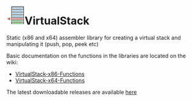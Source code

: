 # ![](/assets/VirtualStack.png)VirtualStack

Static (x86 and x64) assembler library for creating a virtual stack and manipulating it (push, pop, peek etc)

Basic documentation on the functions in the libraries are located on the wiki: 
* [VirtualStack-x86-Functions](https://github.com/mrfearless/libraries/wiki/VirtualStack-x86-Functions)
* [VirtualStack-x64-Functions](https://github.com/mrfearless/libraries/wiki/VirtualStack-x64-Functions)

The latest downloadable releases are available [here](https://github.com/mrfearless/libraries/releases)